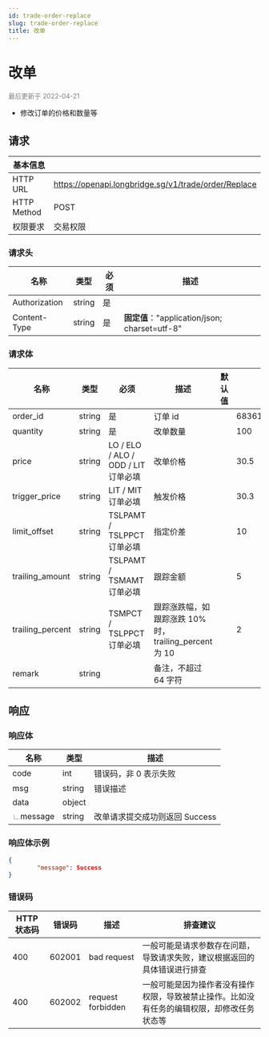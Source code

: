 ```yaml
---
id: trade-order-replace
slug: trade-order-replace
title: 改单
---
```


#  改单

<font color='gray' size='2'>最后更新于 2022-04-21</font>

 - 修改订单的价格和数量等

## 请求

| 基本信息    |                                                      |
| ----------- | ---------------------------------------------------- |
| HTTP URL    | https://openapi.longbridge.sg/v1/trade/order/Replace |
| HTTP Method | POST                                                 |
| 权限要求    | 交易权限                                             |

### 请求头

| 名称          | 类型   | 必须 | 描述                                          |
| ------------- | ------ | ---- | --------------------------------------------- |
| Authorization | string | 是   |                                               |
| Content-Type  | string | 是   | **固定值**："application/json; charset=utf-8" |

### 请求体

| 名称             | 类型   | 必须                                   | 描述                                                  | 默认值 | 示例               |
| ---------------- | ------ | -------------------------------------- | ----------------------------------------------------- | ------ | ------------------ |
| order_id         | string | 是                                     | 订单 id                                               |        | 683615454870679552 |
| quantity         | string | 是                                     | 改单数量                                              |        | 100                |
| price            | string | LO / ELO  /  ALO  / ODD / LIT 订单必填 | 改单价格                                              |        | 30.5               |
| trigger_price    | string | LIT / MIT 订单必填                     | 触发价格                                              |        | 30.3               |
| limit_offset     | string | TSLPAMT / TSLPPCT 订单必填             | 指定价差                                              |        | 10                 |
| trailing_amount  | string | TSLPAMT / TSMAMT 订单必填              | 跟踪金额                                              |        | 5                  |
| trailing_percent | string | TSMPCT / TSLPPCT 订单必填              | 跟踪涨跌幅，如跟踪涨跌 10% 时，trailing_percent 为 10 |        | 2                  |
| remark           | string |                                        | 备注，不超过 64 字符                                  |        |                    |


## 响应

### 响应体

| 名称                               | 类型   | 描述                           |
| ---------------------------------- | ------ | ------------------------------ |
| code                               | int    | 错误码，非 0 表示失败          |
| msg                                | string | 错误描述                       |
| data                               | object |                                |
| <font color="grey">∟</font>message | string | 改单请求提交成功则返回 Success |




### 响应体示例

```json
{
        "message": Success
}
```

### 错误码

| HTTP 状态码 | 错误码 | 描述              | 排查建议                                                     |
| ----------- | ------ | ----------------- | ------------------------------------------------------------ |
| 400         | 602001 | bad request       | 一般可能是请求参数存在问题，导致请求失败，建议根据返回的具体错误进行排查 |
| 400         | 602002 | request forbidden | 一般可能是因为操作者没有操作权限，导致被禁止操作。比如没有任务的编辑权限，却修改任务状态等 |
